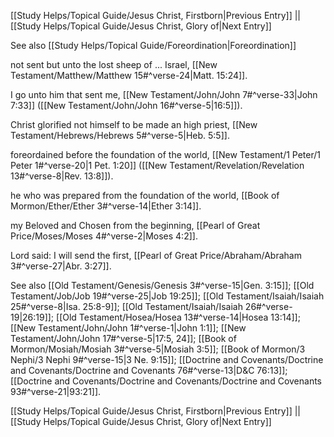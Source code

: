 [[Study Helps/Topical Guide/Jesus Christ, Firstborn|Previous Entry]]  ||  [[Study Helps/Topical Guide/Jesus Christ, Glory of|Next Entry]]

 See also [[Study Helps/Topical Guide/Foreordination|Foreordination]]

 not sent but unto the lost sheep of ... Israel, [[New Testament/Matthew/Matthew 15#^verse-24|Matt. 15:24]].

 I go unto him that sent me, [[New Testament/John/John 7#^verse-33|John 7:33]] ([[New Testament/John/John 16#^verse-5|16:5]]).

 Christ glorified not himself to be made an high priest, [[New Testament/Hebrews/Hebrews 5#^verse-5|Heb. 5:5]].

 foreordained before the foundation of the world, [[New Testament/1 Peter/1 Peter 1#^verse-20|1 Pet. 1:20]] ([[New Testament/Revelation/Revelation 13#^verse-8|Rev. 13:8]]).

 he who was prepared from the foundation of the world, [[Book of Mormon/Ether/Ether 3#^verse-14|Ether 3:14]].

 my Beloved and Chosen from the beginning, [[Pearl of Great Price/Moses/Moses 4#^verse-2|Moses 4:2]].

 Lord said: I will send the first, [[Pearl of Great Price/Abraham/Abraham 3#^verse-27|Abr. 3:27]].

 See also [[Old Testament/Genesis/Genesis 3#^verse-15|Gen. 3:15]]; [[Old Testament/Job/Job 19#^verse-25|Job 19:25]]; [[Old Testament/Isaiah/Isaiah 25#^verse-8|Isa. 25:8-9]]; [[Old Testament/Isaiah/Isaiah 26#^verse-19|26:19]]; [[Old Testament/Hosea/Hosea 13#^verse-14|Hosea 13:14]]; [[New Testament/John/John 1#^verse-1|John 1:1]]; [[New Testament/John/John 17#^verse-5|17:5, 24]]; [[Book of Mormon/Mosiah/Mosiah 3#^verse-5|Mosiah 3:5]]; [[Book of Mormon/3 Nephi/3 Nephi 9#^verse-15|3 Ne. 9:15]]; [[Doctrine and Covenants/Doctrine and Covenants/Doctrine and Covenants 76#^verse-13|D&C 76:13]]; [[Doctrine and Covenants/Doctrine and Covenants/Doctrine and Covenants 93#^verse-21|93:21]].

[[Study Helps/Topical Guide/Jesus Christ, Firstborn|Previous Entry]]  ||  [[Study Helps/Topical Guide/Jesus Christ, Glory of|Next Entry]]